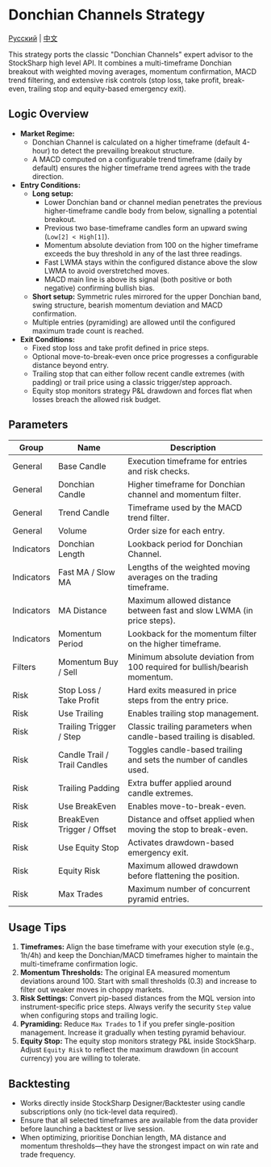 # Donchian Channels Strategy
[Русский](README_ru.md) | [中文](README_cn.md)

This strategy ports the classic "Donchian Channels" expert advisor to the StockSharp high level API. It combines a multi-timeframe Donchian breakout with weighted moving averages, momentum confirmation, MACD trend filtering, and extensive risk controls (stop loss, take profit, break-even, trailing stop and equity-based emergency exit).

## Logic Overview

- **Market Regime:**
  - Donchian Channel is calculated on a higher timeframe (default 4-hour) to detect the prevailing breakout structure.
  - A MACD computed on a configurable trend timeframe (daily by default) ensures the higher timeframe trend agrees with the trade direction.
- **Entry Conditions:**
  - **Long setup:**
    - Lower Donchian band or channel median penetrates the previous higher-timeframe candle body from below, signalling a potential breakout.
    - Previous two base-timeframe candles form an upward swing (`Low[2] < High[1]`).
    - Momentum absolute deviation from 100 on the higher timeframe exceeds the buy threshold in any of the last three readings.
    - Fast LWMA stays within the configured distance above the slow LWMA to avoid overstretched moves.
    - MACD main line is above its signal (both positive or both negative) confirming bullish bias.
  - **Short setup:** Symmetric rules mirrored for the upper Donchian band, swing structure, bearish momentum deviation and MACD confirmation.
  - Multiple entries (pyramiding) are allowed until the configured maximum trade count is reached.
- **Exit Conditions:**
  - Fixed stop loss and take profit defined in price steps.
  - Optional move-to-break-even once price progresses a configurable distance beyond entry.
  - Trailing stop that can either follow recent candle extremes (with padding) or trail price using a classic trigger/step approach.
  - Equity stop monitors strategy P&L drawdown and forces flat when losses breach the allowed risk budget.

## Parameters

| Group | Name | Description |
| ----- | ---- | ----------- |
| General | Base Candle | Execution timeframe for entries and risk checks. |
| General | Donchian Candle | Higher timeframe for Donchian channel and momentum filter. |
| General | Trend Candle | Timeframe used by the MACD trend filter. |
| General | Volume | Order size for each entry. |
| Indicators | Donchian Length | Lookback period for Donchian Channel. |
| Indicators | Fast MA / Slow MA | Lengths of the weighted moving averages on the trading timeframe. |
| Indicators | MA Distance | Maximum allowed distance between fast and slow LWMA (in price steps). |
| Indicators | Momentum Period | Lookback for the momentum filter on the higher timeframe. |
| Filters | Momentum Buy / Sell | Minimum absolute deviation from 100 required for bullish/bearish momentum. |
| Risk | Stop Loss / Take Profit | Hard exits measured in price steps from the entry price. |
| Risk | Use Trailing | Enables trailing stop management. |
| Risk | Trailing Trigger / Step | Classic trailing parameters when candle-based trailing is disabled. |
| Risk | Candle Trail / Trail Candles | Toggles candle-based trailing and sets the number of candles used. |
| Risk | Trailing Padding | Extra buffer applied around candle extremes. |
| Risk | Use BreakEven | Enables move-to-break-even. |
| Risk | BreakEven Trigger / Offset | Distance and offset applied when moving the stop to break-even. |
| Risk | Use Equity Stop | Activates drawdown-based emergency exit. |
| Risk | Equity Risk | Maximum allowed drawdown before flattening the position. |
| Risk | Max Trades | Maximum number of concurrent pyramid entries. |

## Usage Tips

1. **Timeframes:** Align the base timeframe with your execution style (e.g., 1h/4h) and keep the Donchian/MACD timeframes higher to maintain the multi-timeframe confirmation logic.
2. **Momentum Thresholds:** The original EA measured momentum deviations around 100. Start with small thresholds (0.3) and increase to filter out weaker moves in choppy markets.
3. **Risk Settings:** Convert pip-based distances from the MQL version into instrument-specific price steps. Always verify the security `Step` value when configuring stops and trailing logic.
4. **Pyramiding:** Reduce `Max Trades` to 1 if you prefer single-position management. Increase it gradually when testing pyramid behaviour.
5. **Equity Stop:** The equity stop monitors strategy P&L inside StockSharp. Adjust `Equity Risk` to reflect the maximum drawdown (in account currency) you are willing to tolerate.

## Backtesting

- Works directly inside StockSharp Designer/Backtester using candle subscriptions only (no tick-level data required).
- Ensure that all selected timeframes are available from the data provider before launching a backtest or live session.
- When optimizing, prioritise Donchian length, MA distance and momentum thresholds—they have the strongest impact on win rate and trade frequency.
